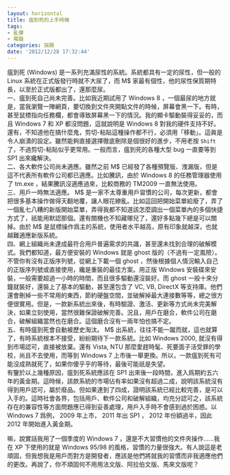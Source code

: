 ```yaml
---
layout: horizontal
title: 瘟到死的上手時機
tags:
- 亂彈
- 電腦
categories: 挨踢
date: '2012/12/28 17:32:44'
---
```

瘟到死 (Windows) 是一系列充滿尿性的系統。系統都具有一定的尿性，但一般的 Linux 系統在正式版發行時就不大尿了，而 M$ 家最有個性，他的尿性保質期特長，以至於正式版都出了，還那麼尿。  
一、瘟到死自己尚未完善。比如我近期試用了 Windows 8 ，一個最尿的地方就是，當我瀏覽一陣網頁，要切換到文件夾開點文件的時候，屏幕會黑一下。有時，甚至鼠標指向任務欄，都會導致屏幕黑一下的情況。我的顯卡驅動裝得妥妥的，而且 Windows 7 和 XP 都沒問題，這就說明是 Windows 8 對我的硬件支持不好。還有，不知道他在搞什麼鬼，剪切-粘貼這種操作都不行，必須用「移動」。這眞是令人崩潰的設定。雖然能夠直接選擇徹底刪除是個很好的進步，不用老按 `Shift` 了，不過剪切-粘貼似乎更常用。一般而言，瘟到死的各種大型 bug 一直要等到 SP1 出來纔解決。    
二、各大軟件公司尚未適應。雖然之前 M$ 已經發了各種預覽版、洩漏版，但是這不代表所有軟件公司都已適應。比如騰訊，由於 Windows 8 的任務管理器使用了 tm.exe ，結果騰訊沒適應過來，比較商務的 TM2009 一直無法使用。  
三、用戶一時無法適應。 M$ 是一家不太尊重用戶習慣的公司，每次更新，都會把很多基本操作做得天翻地覆，讓人眼花繚亂。比如這回把開始菜單給廢了，弄了一個亂七八糟的新版開始菜單，弄得我都不知道該怎麼調出一個菜單內的多個快捷方式了，祇能用默認那個。還有關機也不知藏哪兒了，還好多點幾下總是可以關掉。由於 M$ 是鼠標操作爲主的系統，使用者水平越高，原有印象就越深，也就越難適應新版系統。  
四、網上組織尚未達成最符合用戶普遍需求的共識，甚至還未找到合理的破解模式。我們都知道，最方便安裝的 Windows 就是 ghost 版的（不過有一定風險）。不管你有沒有正版序列號，從網上下載一個 ghost ，然後根據個人情況輸入自己的正版序列號或直接使用，纔是重裝的最佳方案。用正版 Windows 安裝碟來安裝，一般需要超過一小時的時間，而且很多驅動還沒裝好。而 ghost 一般十來分鐘就裝好，還裝上了基本的驅動，甚至還包含了 VC, VB, DirectX 等支持庫。他們還會刪掉一些不常用的東西，節約硬盤空間，並破解掉最大連接數等等，總之很方便很實用。但是，一款新系統出來後，有時驗證、激活、更新等方式尚未完美解決，如果立刻使用，當然很難保證破解完善。況且，用戶在磨合，軟件公司在磨合，破解組織當然也在磨合。這個磨合沒有一兩年怕也搞不定。  
五、有時瘟到死會自動被歷史淘汰。 M$ 出系統，往往不能一蹴而就，這也就算了，有時系統根本不接受，紛紛期待下一款系統。比如 Windows 2000, 就沒有得到市場認可，直接被放棄。還有 Vista, NTU 那麼愛趕時髦、死要面子活受罪的學校，尚且不去使用，而等到 Windows 7 上市後一舉更換。所以，一款瘟到死有可能沒成熟就死了，如果你傻乎乎的等待，最後可能祇是失望。  
有鑒於以上幾種原因，瘟到死系統應該在 SP1 出來後一段時間，進入爲期約五六年的黃金期。這時候，該款系統的市場佔有率如果沒有超過二成，說明該系統沒有得到用戶認可，屬於廢品。但如果達到了四成，證明該系統已經比較完善，是可以入手的。這時社會各界，包括用戶、軟件公司和破解組織，均充分認可之，該系統存在的兼容性等方面問題應已得到妥善處理，用戶入手時不會感到過於困惑。以 Windows 7 爲例， 2009 年上市， 2011 年出 SP1 ， 2012 年份額過半，因此 2012 年開始進入黃金期。  
  
嘛，說實話我用了一個季度的 Windows 7 ，還是不大習慣他的文件夾操作……我在 XP 下使用的就是 Windows 95/98 的風格，習慣的力量很強大。有人說這是老頑固，但我想我是用戶而對方是開發者，應該是他們將就我的習慣而非我適應他們的更改。再說了，你不頑固何不用用法文版、阿拉伯文版、馬來文版呢？